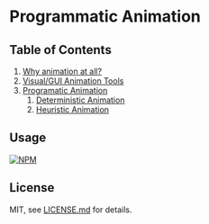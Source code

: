 # Programmatic Animation

## Table of Contents
1. [Why animation at all?](lessons/1-%20Why%20animation%20at%20all/index.md)
2. [Visual/GUI Animation Tools](lessons/2-%20GUI%20Animation%20Tools/index.md)
3. [Programatic Animation](lessons/3-%20Programmatic%20Animation/index.md)
	1. [Deterministic Animation](lessons/4-%20Deterministic%20Animation/index.md)
	2. [Heuristic Animation](lessons/5-%20Heuristic%20Animation/index.md)

## Usage

[![NPM](https://nodei.co/npm/test-lesson.png)](https://www.npmjs.com/package/test-lesson)

## License

MIT, see [LICENSE.md](http://github.com/BrendanNeufeld/test-lesson/blob/master/LICENSE.md) for details.
